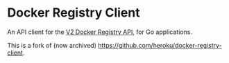 # Docker Registry Client

An API client for the [V2 Docker Registry
API](http://docs.docker.com/registry/spec/api/), for Go applications.

This is a fork of (now archived) https://github.com/heroku/docker-registry-client.

